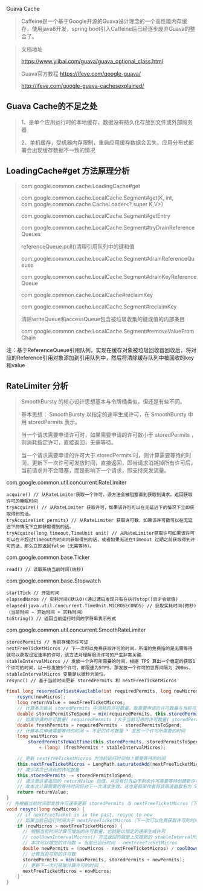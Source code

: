 Guava Cache
> Caffeine是一个基于Google开源的Guava设计理念的一个高性能内存缓存，使用java8开发，spring boot引入Caffeine后已经逐步废弃Guava的整合了。

> 文档地址
>
> https://www.yiibai.com/guava/guava_optional_class.html
>
> Guava官方教程
> https://ifeve.com/google-guava/
>
> http://ifeve.com/google-guava-cachesexplained/

## Guava Cache的不足之处
> 1、是单个应用运行时的本地缓存，数据没有持久化存放到文件或外部服务器
> 
> 2、单机缓存，受机器内存限制，重启应用缓存数据会丢失，应用分布式部署会出现缓存数据不一致的情况



## LoadingCache#get 方法原理分析
> com.google.common.cache.LoadingCache#get
>
> com.google.common.cache.LocalCache.Segment#get(K, int, com.google.common.cache.CacheLoader<? super K,V>)
>
> com.google.common.cache.LocalCache.Segment#getEntry
>
> com.google.common.cache.LocalCache.Segment#tryDrainReferenceQueues
>
> referenceQueue.poll()清理引用队列中的键和值
>
> com.google.common.cache.LocalCache.Segment#drainReferenceQueues
>
> com.google.common.cache.LocalCache.Segment#drainKeyReferenceQueue
>
> com.google.common.cache.LocalCache#reclaimKey
>
> com.google.common.cache.LocalCache.Segment#reclaimKey
>
> 清除writeQueue和accessQueue包含被垃圾收集的键或值的内部条目
>
> com.google.common.cache.LocalCache.Segment#removeValueFromChain
>
注：基于ReferenceQueue引用队列，实现在缓存对象被垃圾回收器回收后，将对应的Reference引用对象添加到引用队列中，然后将清除缓存队列中被回收的key和value


## RateLimiter 分析

> SmoothBursty 的核心设计思想基本与令牌桶类似，但还是有些不同。
>
> 基本思想：
> SmoothBursty 以指定的速率生成许可，在 SmoothBursty 中用 storedPermits 表示。
> 
> 当一个请求需要申请许可时，如果需要申请的许可数小于 storedPermits ，则消耗指定许可，直接返回，无需等待。
> 
> 当一个请求需要申请的许可大于 storedPermits 时，则计算需要等待的时间，更新下一次许可可发放时间，直接返回，即当请求消耗掉所有许可后，当前请求并不会阻塞，而是影响下一个请求，即支持突发流量。
  


com.google.common.util.concurrent.RateLimiter
```
acquire() // 从RateLimiter获取一个许可，该方法会被阻塞直到获取到请求。返回获取许可的睡眠时间
tryAcquire() // 从RateLimiter 获取许可，如果该许可可以在无延迟下的情况下立即获取得到的话。
tryAcquire(int permits) // 从RateLimiter 获取许可数，如果该许可数可以在无延迟下的情况下立即获取得到的话。
tryAcquire(long timeout,TimeUnit unit) // 从RateLimiter获取许可如果该许可可以在不超过timeout的时间内获取得到的话，或者如果无法在timeout 过期之前获取得到许可的话，那么立即返回false（无需等待）。
```

com.google.common.base.Ticker
```
read() // 读取系统当前时间(纳秒)
```

com.google.common.base.Stopwatch
```
startTick // 开始时间
elapsedNanos // 实耗时间(默认0)(通过源码发现只有在执行stop()后才会赋值)
elapsed(java.util.concurrent.TimeUnit.MICROSECONDS) // 获取实耗时间(微秒)（当前时间 - 开始时间 + 实耗时间）
toString() // 返回当前运行时间的字符串表示形式
```

com.google.common.util.concurrent.SmoothRateLimiter
```
storedPermits // 当前存储的许可证
nextFreeTicketMicros // 下一次可以免费获取许可的时间，所谓的免费指的是无需等待就可以获取设定速率的许可，该方法对理解限流许可的产生非常关键
stableIntervalMicros // 发放一个许可所需要的时间，根据 TPS 算出一个稳定的获取1个许可的时间，以一秒发放5个许可，即限速为5TPS，那发放一个许可的世界间隔为 200ms，stableIntervalMicros 变量是以微秒为单位。
resync() // 基于当前时间更新 storedPermits 和 nextFreeTicketMicros
```

```java
final long reserveEarliestAvailable(int requiredPermits, long nowMicros) {
    resync(nowMicros);
    long returnValue = nextFreeTicketMicros;
    // 计算本次能从 storedPermits 中消耗的许可数量，取需要申请的许可数量与当前可用的许可数量的最小值
    double storedPermitsToSpend = min(requiredPermits, this.storedPermits);
    // 如果申请的许可数量( requiredPermits )大于当前可用的许可数量( storedPermits )，则还需要等待新的许可生成
    double freshPermits = requiredPermits - storedPermitsToSpend;
    // 计算本次申请需要等待的时间 = 不足的许可数量 * 发放一个许可所需要的时间
    long waitMicros =
        storedPermitsToWaitTime(this.storedPermits, storedPermitsToSpend)
            + (long) (freshPermits * stableIntervalMicros);

    // 更新 nextFreeTicketMicros 为当前运行时间加上需要等待的时间
    this.nextFreeTicketMicros = LongMath.saturatedAdd(nextFreeTicketMicros, waitMicros);
    // 减少本次已消耗的许可数量
    this.storedPermits -= storedPermitsToSpend;
    // 请注意这里返回的 returnValue 的值，并没有包含由于剩余许可需要等待创建新许可的时间，即允许一定的突发流量，
    // 故本次计算需要的等待时间将对下一次请求生效，这也是框架作者将该限速器取名为 SmoothBursty 的缘由。
    return returnValue;
}
// 先根据当前时间即发放许可速率更新 storedPermits 与 nextFreeTicketMicros（下一次可以免费获取许可的时间）。
void resync(long nowMicros) {
    // if nextFreeTicket is in the past, resync to now
    // 如果当前已运行时间大于 nextFreeTicketMicros（下一次可以免费获取许可的时间），则需要重新计算许可，即又可以向许可池中添加许可。
    if (nowMicros > nextFreeTicketMicros) {
      // 根据当前时间计算可增加的许可数量，也就是以指定的速率生成许可
      // coolDownIntervalMicros() 方法返回的就是上文提到的 stableIntervalMicros (发放一个许可所需要的时间)
      // 本次可以增加的许可数 = 当前已运行时间 - nextFreeTicketMicros 
      double newPermits = (nowMicros - nextFreeTicketMicros) / coolDownIntervalMicros();
      // 计算当前可用的许可数
      storedPermits = min(maxPermits, storedPermits + newPermits);
      // 更新下一次可获取计算许可的时间
      nextFreeTicketMicros = nowMicros;
    }
}
```
